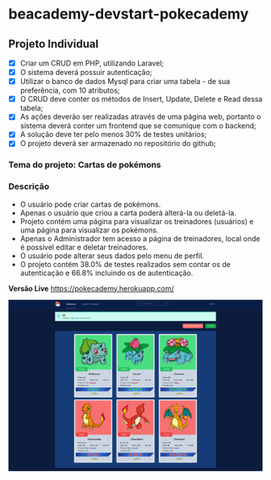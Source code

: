 # beacademy-devstart-pokecademy

## Projeto Individual

-   [x] Criar um CRUD em PHP, utilizando Laravel;
-   [x] O sistema deverá possuir autenticação;
-   [x] Utilizar o banco de dados Mysql para criar uma tabela - de sua preferência, com 10 atributos;
-   [x] O CRUD deve conter os métodos de Insert, Update, Delete e Read dessa tabela;
-   [x] As ações deverão ser realizadas através de uma página web, portanto o sistema deverá conter um frontend que se comunique com o backend;
-   [x] A solução deve ter pelo menos 30% de testes unitários;
-   [x] O projeto deverá ser armazenado no repositório do github;

### Tema do projeto: Cartas de pokémons

### Descrição

-   O usuário pode criar cartas de pokémons.
-   Apenas o usuário que criou a carta poderá alterá-la ou deletá-la.
-   Projeto contém uma página para visualizar os treinadores (usuários) e uma página para visualizar os pokémons.
-   Apenas o Administrador tem acesso a página de treinadores, local onde é possível editar e deletar treinadores.
-   O usuário pode alterar seus dados pelo menu de perfil.
-   O projeto contém 38.0% de testes realizados sem contar os de autenticação e 66.8% incluindo os de autenticação.

**Versão Live**
https://pokecademy.herokuapp.com/

<a href="https://pokecademy.herokuapp.com/">
<img src="./pokecademy.png" />
</a>
